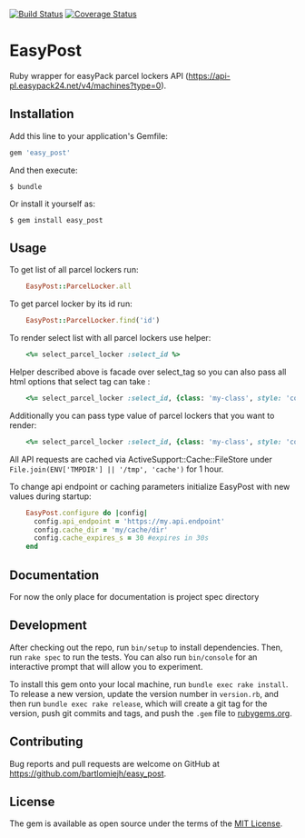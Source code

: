 [![Build Status](https://travis-ci.org/bartlomiejh/easy_post.svg)](https://travis-ci.org/bartlomiejh/easy_post)
[![Coverage Status](https://coveralls.io/repos/bartlomiejh/easy_post/badge.svg?branch=master&service=github)](https://coveralls.io/github/bartlomiejh/easy_post?branch=master)

# EasyPost

Ruby wrapper for easyPack parcel lockers API (https://api-pl.easypack24.net/v4/machines?type=0).

## Installation

Add this line to your application's Gemfile:

```ruby
gem 'easy_post'
```

And then execute:

    $ bundle

Or install it yourself as:

    $ gem install easy_post

## Usage

To get list of all parcel lockers run:
```ruby
    EasyPost::ParcelLocker.all
```

To get parcel locker by its id run:
```ruby
    EasyPost::ParcelLocker.find('id')
```

To render select list with all parcel lockers use helper:
```ruby
    <%= select_parcel_locker :select_id %>
```
Helper described above is facade over select_tag so you can also pass all html options that select tag can take :
```ruby
    <%= select_parcel_locker :select_id, {class: 'my-class', style: 'color: red;'} %>
```
Additionally you can pass type value of parcel lockers that you want to render:
```ruby
    <%= select_parcel_locker :select_id, {class: 'my-class', style: 'color: red;'}, type_value %>
```

All API requests are cached via ActiveSupport::Cache::FileStore under `File.join(ENV['TMPDIR'] || '/tmp', 'cache')` for 1 hour.

To change api endpoint or caching parameters initialize EasyPost with new values during startup:
```ruby
    EasyPost.configure do |config|
      config.api_endpoint = 'https://my.api.endpoint'
      config.cache_dir = 'my/cache/dir'
      config.cache_expires_s = 30 #expires in 30s
    end
```

## Documentation

For now the only place for documentation is project spec directory

## Development

After checking out the repo, run `bin/setup` to install dependencies. Then, run `rake spec` to run the tests. You can also run `bin/console` for an interactive prompt that will allow you to experiment.

To install this gem onto your local machine, run `bundle exec rake install`. To release a new version, update the version number in `version.rb`, and then run `bundle exec rake release`, which will create a git tag for the version, push git commits and tags, and push the `.gem` file to [rubygems.org](https://rubygems.org).

## Contributing

Bug reports and pull requests are welcome on GitHub at https://github.com/bartlomiejh/easy_post.


## License

The gem is available as open source under the terms of the [MIT License](http://opensource.org/licenses/MIT).

